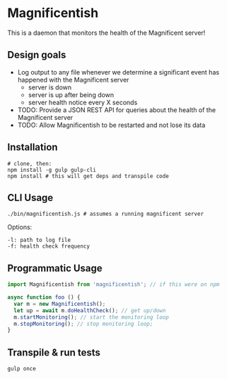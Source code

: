 Magnificentish
===================

This is a daemon that monitors the health of the Magnificent server!

## Design goals

* Log output to any file whenever we determine a significant event has happened with the Magnificent server
    * server is down
    * server is up after being down
    * server health notice every X seconds
* TODO: Provide a JSON REST API for queries about the health of the Magnificent server
* TODO: Allow Magnificentish to be restarted and not lose its data

## Installation

```
# clone, then:
npm install -g gulp gulp-cli
npm install # this will get deps and transpile code
```

## CLI Usage

```
./bin/magnificentish.js # assumes a running magnificent server
```

Options:

```
-l: path to log file
-f: health check frequency
```

## Programmatic Usage

```js
import Magnificentish from 'magnificentish'; // if this were on npm

async function foo () {
  var m = new Magnificentish();
  let up = await m.doHealthCheck(); // get up/down
  m.startMonitoring(); // start the monitoring loop
  m.stopMonitoring(); // stop monitoring loop;
}
```

## Transpile & run tests

```
gulp once
```
